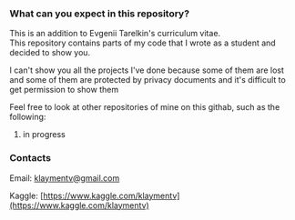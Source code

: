 ### What can you expect in this repository?

This is an addition to Evgenii Tarelkin's curriculum vitae. <br>
This repository contains parts of my code that I wrote as a student and decided to show you.

I can't show you all the projects I've done because some of them are lost and some of them are protected by privacy documents and  it's difficult to get permission to show them

Feel free to look at other repositories of mine on this githab, such as the following:<br>
1. in progress

### Contacts
Email: klaymentv@gmail.com

Kaggle: [https://www.kaggle.com/klaymentv](https://www.kaggle.com/klaymentv)
